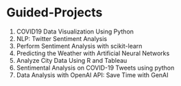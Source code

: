 # Guided-Projects

1. COVID19 Data Visualization Using Python
2. NLP: Twitter Sentiment Analysis
3. Perform Sentiment Analysis with scikit-learn
4. Predicting the Weather with Artificial Neural Networks
5. Analyze City Data Using R and Tableau
6. Sentimental Analysis on COVID-19 Tweets using python
7. Data Analysis with OpenAI API: Save Time with GenAI
